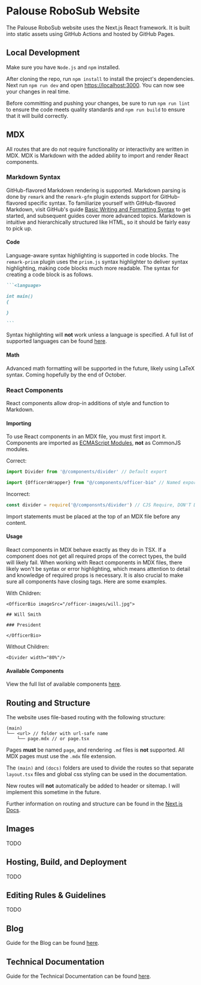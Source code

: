 # Palouse RoboSub Website

The Palouse RoboSub website uses the Next.js React framework. It is built into
static assets using GitHub Actions and hosted by GitHub Pages.

## Local Development

Make sure you have `Node.js` and `npm` installed.

After cloning the repo, run `npm install` to install the project's dependencies.
Next run `npm run dev` and open [https://localhost:3000](https://localhost:3000).
You can now see your changes in real time.

Before committing and pushing your changes, be sure to run `npm run lint` to ensure
the code meets quality standards and `npm run build` to ensure that it will build
correctly.

## MDX

All routes that are do not require functionality or interactivity are written in
MDX. MDX is Markdown with the added ability to import and render React components.

### Markdown Syntax

GitHub-flavored Markdown rendering is supported. Markdown parsing is done by `remark`
and the `remark-gfm` plugin extends support for GitHub-flavored specific syntax. To
familiarize yourself with GitHub-flavored Markdown, visit GitHub's guide
[Basic Writing and Formatting Syntax](https://docs.github.com/en/get-started/writing-on-github/getting-started-with-writing-and-formatting-on-github/basic-writing-and-formatting-syntax)
to get started, and subsequent guides cover more advanced topics. Markdown is
intuitive and hierarchically structured like HTML, so it should be fairly easy to
pick up.

#### Code

Language-aware syntax highlighting is supported in code blocks. The `remark-prism`
plugin uses the `prism.js` syntax highlighter to deliver syntax highlighting, making
code blocks much more readable. The syntax for creating a code block is as follows.

````markdown
```<language>

int main()
{

}

```
````

Syntax highlighting will **not** work unless a language is specified. A full list of supported
languages can be found [here](https://prismjs.com/#supported-languages).

#### Math

Advanced math formatting will be supported in the future, likely using LaTeX syntax.
Coming hopefully by the end of October.

### React Components

React components allow drop-in additions of style and function to Markdown.

#### Importing

To use React components in an MDX file, you must first import it. Components are imported as
[ECMAScript Modules](https://nodejs.org/api/esm.html#introduction), **not** as CommonJS modules.

Correct:
```typescript jsx
import Divider from '@/components/divider' // Default export
```

```typescript jsx
import {OfficersWrapper} from "@/components/officer-bio" // Named export
```

Incorrect:
```typescript jsx
const divider = require('@/componsnts/divider') // CJS Require, DON'T DO THIS
```

Import statements must be placed at the top of an MDX file before any content.

#### Usage

React components in MDX behave exactly as they do in TSX. If a component does not get
all required props of the correct types, the build will likely fail. When working with
React components in MDX files, there likely won't be syntax or error highlighting, which
means attention to detail and knowledge of required props is necessary. It is also crucial
to make sure all components have closing tags. Here are some examples.

With Children:
```mdx
<OfficerBio imageSrc="/officer-images/will.jpg">

## Will Smith

### President
  
</OfficerBio>
```

Without Children:
```mdx
<Divider width="80%"/>
```

#### Available Components

View the full list of available components [here](./react-components.md).

## Routing and Structure

The website uses file-based routing with the following structure:
```
(main)
└── <url> // folder with url-safe name
    └── page.mdx // or page.tsx
```

Pages **must** be named `page`, and rendering `.md` files is **not** supported.
All MDX pages must use the `.mdx` file extension.

The `(main)` and `(docs)` folders are used to divide the routes so that separate
`layout.tsx` files and global css styling can be used in the documentation.

New routes will **not** automatically be added to header or sitemap.
I will implement this sometime in the future.

Further information on routing and structure can be found in the
[Next.js Docs](https://nextjs.org/docs/app/getting-started/project-structure).

## Images

TODO

## Hosting, Build, and Deployment

TODO

## Editing Rules & Guidelines

TODO

## Blog

Guide for the Blog can be found [here](./blog.md).

## Technical Documentation

Guide for the Technical Documentation can be found [here](./tech-docs.md).
